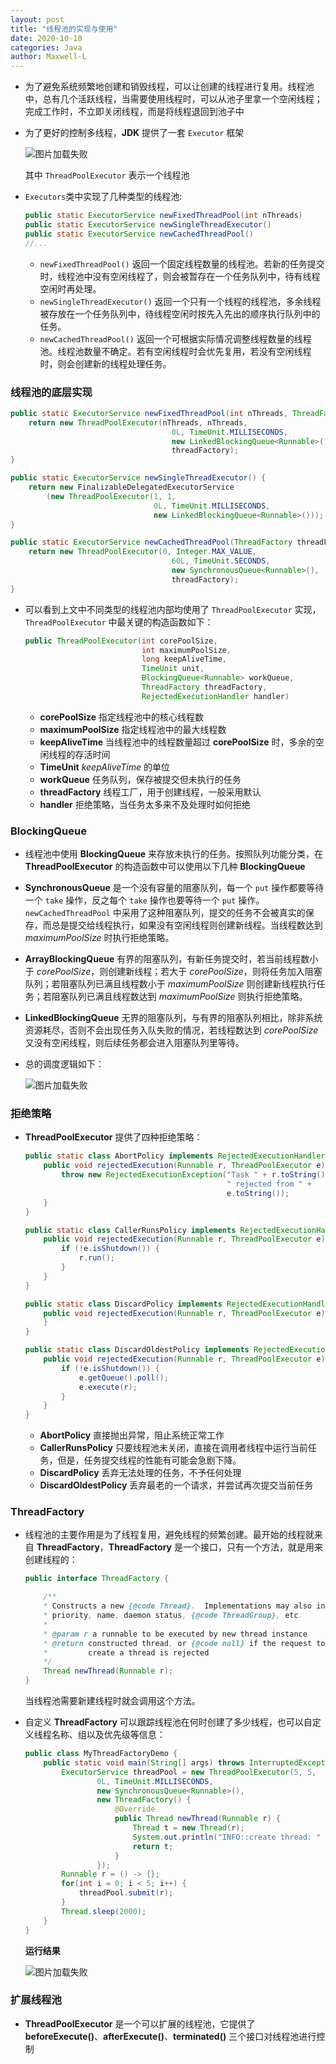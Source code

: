 ```yaml
---
layout: post
title: "线程池的实现与使用"
date: 2020-10-10
categories: Java
author: Maxwell-L
---
```


* 为了避免系统频繁地创建和销毁线程，可以让创建的线程进行复用。线程池中，总有几个活跃线程，当需要使用线程时，可以从池子里拿一个空闲线程；完成工作时，不立即关闭线程，而是将线程退回到池子中
* 为了更好的控制多线程，**JDK** 提供了一套 `Executor` 框架  

    ![图片加载失败](https://maxwell-blog.cn/image/threadpool1.png)  

    其中 `ThreadPoolExecutor` 表示一个线程池
* `Executors`类中实现了几种类型的线程池:

    ``` java
    public static ExecutorService newFixedThreadPool(int nThreads)
    public static ExecutorService newSingleThreadExecutor()
    public static ExecutorService newCachedThreadPool()
    //...
    ```
    + `newFixedThreadPool()` 返回一个固定线程数量的线程池。若新的任务提交时，线程池中没有空闲线程了，则会被暂存在一个任务队列中，待有线程空闲时再处理。
    + `newSingleThreadExecutor()` 返回一个只有一个线程的线程池，多余线程被存放在一个任务队列中，待线程空闲时按先入先出的顺序执行队列中的任务。
    + `newCachedThreadPool()` 返回一个可根据实际情况调整线程数量的线程池。线程池数量不确定。若有空闲线程时会优先复用，若没有空闲线程时，则会创建新的线程处理任务。

### **线程池的底层实现**

``` java
public static ExecutorService newFixedThreadPool(int nThreads, ThreadFactory threadFactory) {
    return new ThreadPoolExecutor(nThreads, nThreads,
                                    0L, TimeUnit.MILLISECONDS,
                                    new LinkedBlockingQueue<Runnable>(),
                                    threadFactory);
}

public static ExecutorService newSingleThreadExecutor() {
    return new FinalizableDelegatedExecutorService
        (new ThreadPoolExecutor(1, 1,
                                0L, TimeUnit.MILLISECONDS,
                                new LinkedBlockingQueue<Runnable>()));
}

public static ExecutorService newCachedThreadPool(ThreadFactory threadFactory) {
    return new ThreadPoolExecutor(0, Integer.MAX_VALUE,
                                    60L, TimeUnit.SECONDS,
                                    new SynchronousQueue<Runnable>(),
                                    threadFactory);
}
```
* 可以看到上文中不同类型的线程池内部均使用了 `ThreadPoolExecutor` 实现，`ThreadPoolExecutor` 中最关键的构造函数如下：

    ``` java
    public ThreadPoolExecutor(int corePoolSize,
                              int maximumPoolSize,
                              long keepAliveTime,
                              TimeUnit unit,
                              BlockingQueue<Runnable> workQueue,
                              ThreadFactory threadFactory,
                              RejectedExecutionHandler handler)
    ```
    + **corePoolSize** 指定线程池中的核心线程数
    + **maximumPoolSize** 指定线程池中的最大线程数
    + **keepAliveTime** 当线程池中的线程数量超过 **corePoolSize** 时，多余的空闲线程的存活时间
    + **TimeUnit** *keepAliveTime* 的单位
    + **workQueue** 任务队列，保存被提交但未执行的任务
    + **threadFactory** 线程工厂，用于创建线程，一般采用默认
    + **handler** 拒绝策略，当任务太多来不及处理时如何拒绝

### **BlockingQueue** 
* 线程池中使用 **BlockingQueue** 来存放未执行的任务。按照队列功能分类，在 **ThreadPoolExecutor** 的构造函数中可以使用以下几种 **BlockingQueue**
* **SynchronousQueue** 是一个没有容量的阻塞队列，每一个 `put` 操作都要等待一个 `take` 操作，反之每个 `take` 操作也要等待一个 `put` 操作。`newCachedThreadPool` 中采用了这种阻塞队列，提交的任务不会被真实的保存，而总是提交给线程执行，如果没有空闲线程则创建新线程。当线程数达到 *maximumPoolSize* 时执行拒绝策略。
* **ArrayBlockingQueue** 有界的阻塞队列，有新任务提交时，若当前线程数小于 *corePoolSize*，则创建新线程；若大于 *corePoolSize*，则将任务加入阻塞队列；若阻塞队列已满且线程数小于 *maximumPoolSize* 则创建新线程执行任务；若阻塞队列已满且线程数达到 *maximumPoolSize* 则执行拒绝策略。
* **LinkedBlockingQueue** 无界的阻塞队列，与有界的阻塞队列相比，除非系统资源耗尽，否则不会出现任务入队失败的情况，若线程数达到 *corePoolSize* 又没有空闲线程，则后续任务都会进入阻塞队列里等待。
* 总的调度逻辑如下：  

    ![图片加载失败](https://maxwell-blog.cn/image/threadpool2.jpg)

### **拒绝策略**
* **ThreadPoolExecutor** 提供了四种拒绝策略：

    ``` java
    public static class AbortPolicy implements RejectedExecutionHandler {
        public void rejectedExecution(Runnable r, ThreadPoolExecutor e) {
            throw new RejectedExecutionException("Task " + r.toString() +
                                                 " rejected from " +
                                                 e.toString());
        }
    }

    public static class CallerRunsPolicy implements RejectedExecutionHandler {
        public void rejectedExecution(Runnable r, ThreadPoolExecutor e) {
            if (!e.isShutdown()) {
                r.run();
            }
        }
    }

    public static class DiscardPolicy implements RejectedExecutionHandler {
        public void rejectedExecution(Runnable r, ThreadPoolExecutor e) {
        }
    }

    public static class DiscardOldestPolicy implements RejectedExecutionHandler {
        public void rejectedExecution(Runnable r, ThreadPoolExecutor e) {
            if (!e.isShutdown()) {
                e.getQueue().poll();
                e.execute(r);
            }
        }
    }
    ```
    + **AbortPolicy** 直接抛出异常，阻止系统正常工作
    + **CallerRunsPolicy** 只要线程池未关闭，直接在调用者线程中运行当前任务，但是，任务提交线程的性能有可能会急剧下降。
    + **DiscardPolicy** 丢弃无法处理的任务，不予任何处理
    + **DiscardOldestPolicy** 丢弃最老的一个请求，并尝试再次提交当前任务

### **ThreadFactory**
* 线程池的主要作用是为了线程复用，避免线程的频繁创建。最开始的线程就来自 **ThreadFactory**，**ThreadFactory** 是一个接口，只有一个方法，就是用来创建线程的： 

    ``` java
    public interface ThreadFactory {

        /**
        * Constructs a new {@code Thread}.  Implementations may also initialize
        * priority, name, daemon status, {@code ThreadGroup}, etc.
        *
        * @param r a runnable to be executed by new thread instance
        * @return constructed thread, or {@code null} if the request to
        *         create a thread is rejected
        */
        Thread newThread(Runnable r);
    }
    ```
    当线程池需要新建线程时就会调用这个方法。
* 自定义 **ThreadFactory** 可以跟踪线程池在何时创建了多少线程，也可以自定义线程名称、组以及优先级等信息：

    ``` java
    public class MyThreadFactoryDemo {
        public static void main(String[] args) throws InterruptedException {
            ExecutorService threadPool = new ThreadPoolExecutor(5, 5,
                    0L, TimeUnit.MILLISECONDS,
                    new SynchronousQueue<Runnable>(),
                    new ThreadFactory() {
                        @Override
                        public Thread newThread(Runnable r) {
                            Thread t = new Thread(r);
                            System.out.println("INFO::create thread: " + t);
                            return t;
                        }
                    });
            Runnable r = () -> {};
            for(int i = 0; i < 5; i++) {
                threadPool.submit(r);
            }
            Thread.sleep(2000);
        }
    }
    ```

    **运行结果**  

    ![图片加载失败](https://maxwell-blog.cn/image/threadpool3.png)

### **扩展线程池**
* **ThreadPoolExecutor** 是一个可以扩展的线程池，它提供了 **beforeExecute()**、**afterExecute()**、**terminated()**  三个接口对线程池进行控制